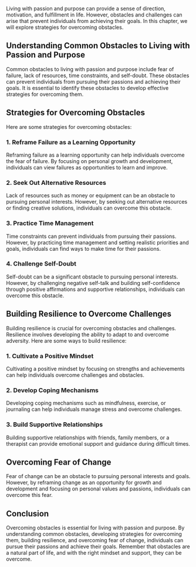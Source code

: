 
Living with passion and purpose can provide a sense of direction, motivation, and fulfillment in life. However, obstacles and challenges can arise that prevent individuals from achieving their goals. In this chapter, we will explore strategies for overcoming obstacles.

Understanding Common Obstacles to Living with Passion and Purpose
-----------------------------------------------------------------

Common obstacles to living with passion and purpose include fear of failure, lack of resources, time constraints, and self-doubt. These obstacles can prevent individuals from pursuing their passions and achieving their goals. It is essential to identify these obstacles to develop effective strategies for overcoming them.

Strategies for Overcoming Obstacles
-----------------------------------

Here are some strategies for overcoming obstacles:

### 1. Reframe Failure as a Learning Opportunity

Reframing failure as a learning opportunity can help individuals overcome the fear of failure. By focusing on personal growth and development, individuals can view failures as opportunities to learn and improve.

### 2. Seek Out Alternative Resources

Lack of resources such as money or equipment can be an obstacle to pursuing personal interests. However, by seeking out alternative resources or finding creative solutions, individuals can overcome this obstacle.

### 3. Practice Time Management

Time constraints can prevent individuals from pursuing their passions. However, by practicing time management and setting realistic priorities and goals, individuals can find ways to make time for their passions.

### 4. Challenge Self-Doubt

Self-doubt can be a significant obstacle to pursuing personal interests. However, by challenging negative self-talk and building self-confidence through positive affirmations and supportive relationships, individuals can overcome this obstacle.

Building Resilience to Overcome Challenges
------------------------------------------

Building resilience is crucial for overcoming obstacles and challenges. Resilience involves developing the ability to adapt to and overcome adversity. Here are some ways to build resilience:

### 1. Cultivate a Positive Mindset

Cultivating a positive mindset by focusing on strengths and achievements can help individuals overcome challenges and obstacles.

### 2. Develop Coping Mechanisms

Developing coping mechanisms such as mindfulness, exercise, or journaling can help individuals manage stress and overcome challenges.

### 3. Build Supportive Relationships

Building supportive relationships with friends, family members, or a therapist can provide emotional support and guidance during difficult times.

Overcoming Fear of Change
-------------------------

Fear of change can be an obstacle to pursuing personal interests and goals. However, by reframing change as an opportunity for growth and development and focusing on personal values and passions, individuals can overcome this fear.

Conclusion
----------

Overcoming obstacles is essential for living with passion and purpose. By understanding common obstacles, developing strategies for overcoming them, building resilience, and overcoming fear of change, individuals can pursue their passions and achieve their goals. Remember that obstacles are a natural part of life, and with the right mindset and support, they can be overcome.

